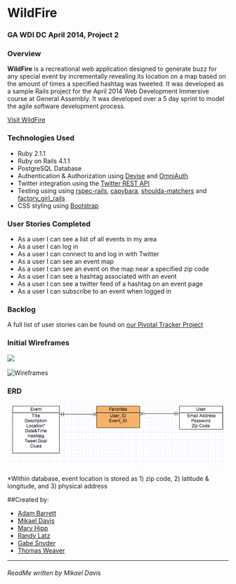# WildFire

### GA WDI DC April 2014, Project 2

### Overview

**WildFire** is a recreational web application designed to generate buzz for any special event by incrementally revealing its location on a map based on the amount of times a specified hashtag was tweeted. It was developed as a sample Rails project for the April 2014 Web Development Immersive course at General Assembly. It was developed over a 5 day sprint to model the agile software development process.

[Visit WildFire](wild-fyre.herokuapp.com)

### Technologies Used

* Ruby 2.1.1
* Ruby on Rails 4.1.1
* PostgreSQL Database
* Authentication & Authorization using [Devise](https://github.com/plataformatec/devise) and [OmniAuth](https://github.com/intridea/omniauth)
* Twitter integration using the [Twitter REST API](https://dev.twitter.com/docs/api/1.1)
* Testing using using [rspec-rails](https://github.com/rspec/rspec-rails), [capybara](https://github.com/jnicklas/capybara), [shoulda-matchers](https://github.com/thoughtbot/shoulda-matchers) and [factory_girl_rails](https://github.com/thoughtbot/factory_girl_rails)
* CSS styling using [Bootstrap](http://getbootstrap.com/)

### User Stories Completed

* As a user I can see a list of all events in my area
* As a user I can log in
* As a user I can connect to and log in with Twitter
* As a user I can see an event map
* As a user I can see an event on the map near a specified zip code
* As a user I can see a hashtag associated with an event
* As a user I can see a twitter feed of a hashtag on an event page
* As a user I can subscribe to an event when logged in


### Backlog

A full list of user stories can be found on [our Pivotal Tracker Project](https://www.pivotaltracker.com/s/projects/1102542)

### Initial Wireframes

<img src="https://s3.amazonaws.com/uploads.hipchat.com/39979/759886/V3m71p6QtPZqfEw/IMAG0233.jpg" width=400px>

![Wireframes](https://s3.amazonaws.com/uploads.hipchat.com/39979/759886/V3m71p6QtPZqfEw/IMAG0233.jpg)

### ERD

![ERD](ERD.png)

*Within database, event location is stored as 1) zip code, 2) latitude & longitude, and 3) physical address

##Created by:
* [Adam Barrett](www.github.com/ab75173 "Adam Barrett")
* [Mikael Davis](www.github.com/OKitsMikael  "Mikael Davis")
* [Mary Hipp](www.github.com/maryhipp "Mary Hipp")
* [Randy Latz](www.github.com/rmlatz "Randy Latz")
* [Gabe Snyder](www.github.com/Gabe888 "Gabe Snyder")
* [Thomas Weaver](www.github.com/thmsweaver "Thomas Weaver")


---

###### ReadMe written by Mikael Davis
